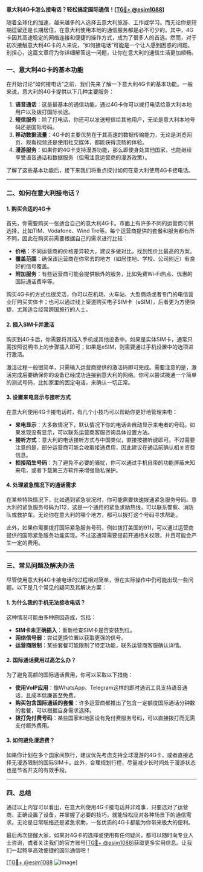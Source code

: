**意大利4G卡怎么接电话？轻松搞定国际通信！[[TG💪+ @esim1088](https://t.me/s/esim1088)]**

随着全球化的加速，越来越多的人选择去意大利旅游、工作或学习。而无论你是短期逗留还是长期居住，在意大利使用本地的通信服务都是必不可少的。其中，4G卡因其高速稳定的网络连接和便捷的操作方式，成为了很多人的首选。然而，对于初次接触意大利4G卡的人来说，“如何接电话”可能是一个让人感到困惑的问题。别担心，这篇文章将为你详细解答这一问题，让你在意大利的通信生活更加顺畅。

### 一、意大利4G卡的基本功能

在开始讨论“如何接电话”之前，我们先来了解一下意大利4G卡的基本功能。一般来说，意大利的4G卡提供以下几种主要服务：

1. **语音通话**：这是最基本的通信功能，通过4G卡你可以拨打电话给意大利本地用户以及拨打国际长途。
2. **短信服务**：除了打电话，你还可以发送短信给其他用户，无论是意大利本地号码还是国际号码。
3. **移动数据流量**：4G卡的主要优势在于其高速的数据传输能力，无论是浏览网页、观看视频还是使用社交媒体，都能获得流畅的体验。
4. **漫游服务**：如果你的4G卡支持漫游功能，那么即使身处其他国家，也能继续享受语音通话和数据服务（但需注意运营商的漫游政策）。

了解了这些基本功能后，接下来我们将重点探讨如何在意大利使用4G卡接电话。

---

### 二、如何在意大利接电话？

#### 1. 购买合适的4G卡

首先，你需要购买一张适合自己的意大利4G卡。市面上有许多不同的运营商可供选择，比如TIM、Vodafone、Wind Tre等。每个运营商提供的套餐和服务都有所不同，因此在购买前需要根据自己的需求进行比较：

- **价格**：不同运营商的价格差异较大，建议多做对比，找到性价比最高的方案。
- **覆盖范围**：确保该运营商在你常去的地方（如居住地、学校、公司附近）有良好的信号覆盖。
- **附加服务**：有些运营商可能会提供额外的服务，比如免费Wi-Fi热点、优惠的国际通话费率等。

购买4G卡的方式也很灵活，你可以在机场、火车站、大型商场或者专门的电信营业厅购买实体卡；也可以通过线上渠道购买电子SIM卡（eSIM），后者更为方便快捷，尤其适合经常跨国旅行的人士。

#### 2. 插入SIM卡并激活

购买到4G卡后，你需要将其插入手机或其他设备中。如果是实体SIM卡，通常只需按照说明书上的步骤插入即可；如果是eSIM，则需要通过手机设置中的选项进行激活。

激活过程一般很简单，只需输入运营商提供的激活码即可完成。需要注意的是，激活完成后要确保你的设备已经成功连接到意大利的网络。你可以尝试拨通一个简单的测试号码，比如家里的固定电话，来确认一切正常。

#### 3. 设置来电显示与接听方式

在意大利使用4G卡接电话时，有几个小技巧可以帮助你更好地管理来电：

- **来电显示**：大多数情况下，默认情况下你的电话会自动显示来电者的号码。如果发现没有显示，可以联系运营商客服咨询具体设置方法。
- **接听方式**：意大利的电话接听方式与中国类似，直接按接听键即可。不过需要注意的是，部分运营商可能会收取接通费用，因此建议在通话前确认相关资费信息。
- **拒接陌生号码**：为了避免不必要的骚扰，你可以通过手机自带的功能屏蔽未知来电，或者下载第三方软件来增强隐私保护。

#### 4. 处理紧急情况下的通话需求

在某些特殊情况下，比如遇到紧急状况时，你可能需要快速拨通紧急服务号码。意大利的紧急服务号码为112，这是一个通用的紧急求助热线，可以联系警察、消防队或救护车。无论你在意大利的哪个地方，都可以拨打这个号码寻求帮助。

此外，如果你需要拨打国际紧急服务号码，例如拨打美国的911，可以通过运营商提供的国际紧急服务功能实现。不过这通常需要提前开通相关权限，并且可能会产生一定的费用。

---

### 三、常见问题及解决办法

尽管使用意大利4G卡接电话的过程相对简单，但在实际操作中仍可能出现一些问题。以下是几个常见的疑问及其解决方案：

#### 1. 为什么我的手机无法接收电话？

这种情况可能由多种原因造成，包括：
- **SIM卡未正确插入**：重新检查SIM卡是否安装到位。
- **网络信号弱**：尝试更换位置以获取更强的信号。
- **运营商限制**：某些套餐可能限制了特定功能，联系运营商客服确认详情。

#### 2. 国际通话费用过高怎么办？

为了避免高额的国际通话费用，你可以采取以下措施：
- **使用VoIP应用**：像WhatsApp、Telegram这样的即时通讯工具支持语音通话，且成本低廉甚至免费。
- **购买包含国际通话的套餐**：许多运营商都推出了包含一定额度国际通话分钟数的套餐，可以根据自身需求选择。
- **拨打免付费号码**：某些国家和地区设有免付费服务号码，可以直接拨打而无需支付额外费用。

#### 3. 如何避免漫游费？

如果你计划在多个国家间旅行，建议优先考虑支持全球漫游的4G卡，或者直接选择无漫游限制的国际SIM卡。此外，合理规划行程，尽量减少长时间处于漫游状态也是节省开支的有效手段。

---

### 四、总结

通过以上内容可以看出，在意大利使用4G卡接电话并非难事，只要选对了运营商、正确设置了设备，并掌握了必要的技巧，就能轻松应对各种场景下的通信需求。无论是日常联络还是紧急求助，一张优质的4G卡都能为你带来极大的便利。

最后再次提醒大家，如果对4G卡的选择或使用有任何疑问，都可以随时向专业人士咨询，或者关注我们的官方账号[[TG💪+ @esim1088](https://t.me/s/esim1088)]获取更多实用信息。让我们一起畅享高效便捷的国际通信吧！

[[TG💪+ @esim1088](https://t.me/s/esim1088) ![Image](https://i.postimg.cc/4NQfJmqS/Snipaste-2025-05-13-00-14-12.png)]